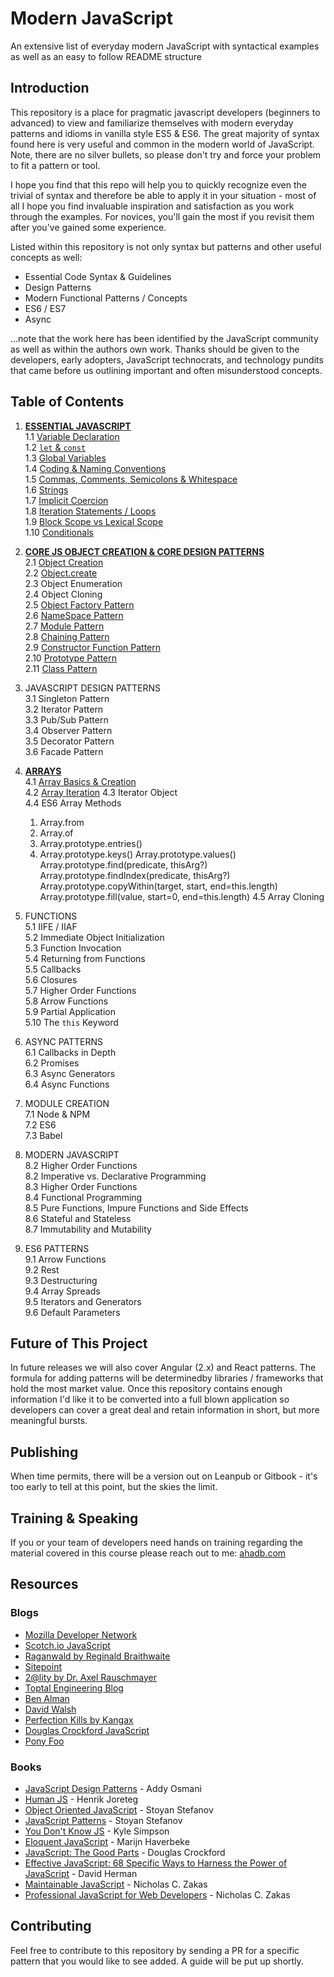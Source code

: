 # Modern JavaScript
An extensive list of everyday modern JavaScript with syntactical examples as well as an easy to follow README structure

## Introduction
This repository is a place for pragmatic javascript developers (beginners to advanced) to view and familiarize themselves with modern
everyday patterns and idioms in vanilla style ES5 & ES6. The great majority of syntax found here is very useful and common in the modern world of JavaScript. Note, there are no silver bullets, so please don't try and force your problem to fit a pattern or tool.

I hope you find that this repo will help you to quickly recognize even the trivial of syntax and therefore be able to apply it in your situation - most of all I hope you find invaluable inspiration and satisfaction as you work through the examples. For novices, you'll gain the most if you revisit them after you've gained some experience.

Listed within this repository is not only syntax but patterns and other useful concepts as well:
 * Essential Code Syntax & Guidelines
 * Design Patterns
 * Modern Functional Patterns / Concepts
 * ES6 / ES7
 * Async
 
...note that the work here has been identified by the JavaScript community as well as within the authors own work. Thanks should be given to the developers, early adopters, JavaScript technocrats, and technology pundits that came before us outlining important and often misunderstood concepts. 

## Table of Contents

1. [**ESSENTIAL JAVASCRIPT**](https://github.com/ahadb/javascript-patterns/tree/master/essential-javascript)  
    1.1 [Variable Declaration](https://github.com/ahadb/javascript-patterns/tree/master/essential-javascript#variable-declarations)  
    1.2 [`let` & `const`](https://github.com/ahadb/javascript-patterns/tree/master/essential-javascript#let-and-const)   
    1.3 [Global Variables](https://github.com/ahadb/javascript-patterns/tree/master/essential-javascript#global-variables)  
    1.4 [Coding & Naming Conventions](https://github.com/ahadb/javascript-patterns/tree/master/essential-javascript#coding-and-naming-conventions)  
    1.5 [Commas, Comments, Semicolons & Whitespace](https://github.com/ahadb/javascript-patterns/tree/master/essential-javascript#commas-comments-semicolons-and-whitespace)  
    1.6 [Strings](https://github.com/ahadb/javascript-patterns/tree/master/essential-javascript#strings)  
    1.7 [Implicit Coercion](https://github.com/ahadb/javascript-patterns/tree/master/essential-javascript#implicit-coercion)    
    1.8 [Iteration Statements / Loops](https://github.com/ahadb/javascript-patterns/blob/master/essential-javascript/README.md#iteration-statements)  
    1.9 [Block Scope vs Lexical Scope](https://github.com/ahadb/javascript-patterns/blob/master/essential-javascript/README.md#scope)  
    1.10 [Conditionals](https://github.com/ahadb/javascript-patterns/blob/master/essential-javascript/README.md#conditionals)  
 
2. [**CORE JS OBJECT CREATION & CORE DESIGN PATTERNS**](https://github.com/ahadb/javascript-patterns/tree/master/objects)  
    2.1 [Object Creation](https://github.com/ahadb/javascript-patterns/tree/master/objects#object-creation)  
    2.2 [Object.create](https://github.com/ahadb/javascript-patterns/tree/master/objects#object-create)  
    2.3 Object Enumeration  
    2.4 Object Cloning  
    2.5 [Object Factory Pattern](https://github.com/ahadb/javascript-patterns/tree/master/objects#object-factory-pattern)  
    2.6 [NameSpace Pattern](https://github.com/ahadb/javascript-patterns/tree/master/objects#namespace-pattern)   
    2.7 [Module Pattern](https://github.com/ahadb/javascript-patterns/tree/master/objects#module-pattern)    
    2.8 [Chaining Pattern](https://github.com/ahadb/javascript-patterns/tree/master/objects#chaining-pattern)  
    2.9 [Constructor Function Pattern](https://github.com/ahadb/javascript-patterns/tree/master/objects#es5-constructor-function-pattern)    
    2.10 [Prototype Pattern](https://github.com/ahadb/javascript-patterns/tree/master/objects#prototype-pattern)     
    2.11 [Class Pattern](https://github.com/ahadb/javascript-patterns/tree/master/objects#class-pattern)  

3. JAVASCRIPT DESIGN PATTERNS  
    3.1 Singleton Pattern  
    3.2 Iterator Pattern    
    3.3 Pub/Sub Pattern  
    3.4 Observer Pattern  
    3.5 Decorator Pattern  
    3.6 Facade Pattern 
       
4. [**ARRAYS**](https://github.com/ahadb/modern-javascript/tree/master/arrays)    
    4.1 [Array Basics & Creation](https://github.com/ahadb/javascript-patterns/blob/master/arrays/array-creation.js)       
    4.2 [Array Iteration]()
    4.3 Iterator Object  
    4.4 ES6 Array Methods  
      1. Array.from
      2. Array.of
      3. Array.prototype.entries()
      4. Array.prototype.keys()
         Array.prototype.values()
         Array.prototype.find(predicate, thisArg?)
         Array.prototype.findIndex(predicate, thisArg?)
         Array.prototype.copyWithin(target, start, end=this.length)
         Array.prototype.fill(value, start=0, end=this.length)
    4.5 Array Cloning         

5. FUNCTIONS  
    5.1 IIFE / IIAF  
    5.2 Immediate Object Initialization      
    5.3 Function Invocation  
    5.4 Returning from Functions  
    5.5 Callbacks  
    5.6 Closures  
    5.7 Higher Order Functions  
    5.8 Arrow Functions  
    5.9 Partial Application  
    5.10 The `this` Keyword  

6. ASYNC PATTERNS  
    6.1 Callbacks in Depth  
    6.2 Promises  
    6.3 Async Generators  
    6.4 Async Functions  
 
7. MODULE CREATION  
    7.1 Node & NPM    
    7.2 ES6  
    7.3 Babel  
 
8. MODERN JAVASCRIPT   
    8.2 Higher Order Functions  
    8.2 Imperative vs. Declarative Programming  
    8.3 Higher Order Functions  
    8.4 Functional Programming  
    8.5 Pure Functions, Impure Functions and Side Effects  
    8.6 Stateful and Stateless  
    8.7 Immutability and Mutability

9. ES6 PATTERNS  
    9.1 Arrow Functions  
    9.2 Rest  
    9.3 Destructuring      
    9.4 Array Spreads  
    9.5 Iterators and Generators  
    9.6 Default Parameters  

## Future of This Project
In future releases we will also cover Angular (2.x) and React patterns. The formula for adding patterns will be determinedby libraries / frameworks that hold the most market value. Once this repository contains enough information I'd like it to be converted into a full blown application so developers can cover a great deal and retain information in short, but more meaningful bursts.

## Publishing
When time permits, there will be a version out on Leanpub or Gitbook - it's too early to tell at this point, but the skies the limit.

## Training & Speaking
If you or your team of developers need hands on training regarding the material covered in this course please reach out to me: [ahadb.com](http://ahadb.com)

## Resources

### Blogs

* [Mozilla Developer Network](https://developer.mozilla.org/en-US/docs/Web/JavaScript)
* [Scotch.io JavaScript](https://scotch.io/tag/javascript)
* [Raganwald by Reginald Braithwaite](http://raganwald.com/)
* [Sitepoint](https://www.sitepoint.com/javascript/raw-javascript/)
* [2@lity by Dr. Axel Rauschmayer](http://www.2ality.com/)
* [Toptal Engineering Blog](https://www.toptal.com/developers/blog)
* [Ben Alman](http://benalman.com/)
* [David Walsh](https://davidwalsh.name/)
* [Perfection Kills by Kangax](http://perfectionkills.com/)
* [Douglas Crockford JavaScript](http://javascript.crockford.com/)
* [Pony Foo](https://ponyfoo.com/)

### Books
* [JavaScript Design Patterns](https://addyosmani.com/resources/essentialjsdesignpatterns/book/) - Addy Osmani
* [Human JS](http://read.humanjavascript.com/) - Henrik Joreteg
* [Object Oriented JavaScript](https://www.amazon.com/Object-Oriented-JavaScript-Stoyan-Stefanov-ebook/dp/B0057UNEJC) - Stoyan Stefanov
* [JavaScript Patterns](http://shop.oreilly.com/product/9780596806767.do) - Stoyan Stefanov
* [You Don't Know JS](http://shop.oreilly.com/category/get/kyle-simpson-kit.do) - Kyle Simpson
* [Eloquent JavaScript](http://eloquentjavascript.net/) - Marijn Haverbeke
* [JavaScript: The Good Parts](http://shop.oreilly.com/product/9780596517748.do) - Douglas Crockford
* [Effective JavaScript: 68 Specific Ways to Harness the Power of JavaScript](https://www.amazon.com/Effective-JavaScript-Specific-Software-Development/dp/0321812182) - David Herman
* [Maintainable JavaScript](https://www.amazon.com/Maintainable-JavaScript-Writing-Readable-Code/dp/1449327680/ref=sr_1_sc_1?s=books&ie=UTF8&qid=1480954592&sr=1-1-spell&keywords=maintanable+javascript) - Nicholas C. Zakas
* [Professional JavaScript for Web Developers](http://shop.oreilly.com/product/9781118026694.do) - Nicholas C. Zakas 


## Contributing
Feel free to contribute to this repository by sending a PR for a specific pattern that you would like to see added. A guide will be
put up shortly. 
